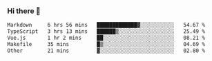 ### Hi there 👋

<!--
**WShiBin/WShiBin** is a ✨ _special_ ✨ repository because its `README.md` (this file) appears on your GitHub profile.

Here are some ideas to get you started:

- 🔭 I’m currently working on ...
- 🌱 I’m currently learning ...
- 👯 I’m looking to collaborate on ...
- 🤔 I’m looking for help with ...
- 💬 Ask me about ...
- 📫 How to reach me: ...
- 😄 Pronouns: ...
- ⚡ Fun fact: ...
-->

<!--START_SECTION:waka-->

```txt
Markdown     6 hrs 56 mins   █████████████▓░░░░░░░░░░░   54.67 %
TypeScript   3 hrs 13 mins   ██████▒░░░░░░░░░░░░░░░░░░   25.49 %
Vue.js       1 hr 2 mins     ██░░░░░░░░░░░░░░░░░░░░░░░   08.21 %
Makefile     35 mins         █▒░░░░░░░░░░░░░░░░░░░░░░░   04.69 %
Other        21 mins         ▓░░░░░░░░░░░░░░░░░░░░░░░░   02.80 %
```

<!--END_SECTION:waka-->
